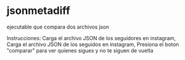 # jsonmetadiff
ejecutable que compara dos archivos json

Instrucciones: 
Carga el archivo JSON de los seguidores en instagram, 
Carga el archivo JSON de los seguidos en instagram, 
Presiona el boton "comparar" para ver quienes sigues y no te siguen de vuelta
